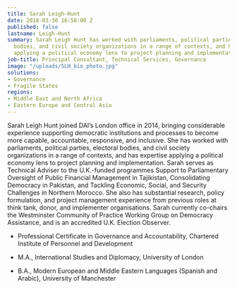 ```yaml
---
title: Sarah Leigh-Hunt
date: 2018-03-30 16:58:00 Z
published: false
lastname: Leigh-Hunt
summary: Sarah Leigh Hunt has worked with parliaments, political parties, electoral
  bodies, and civil society organizations in a range of contexts, and has expertise
  applying a political economy lens to project planning and implementation.
job-title: Principal Consultant, Technical Services, Governance
image: "/uploads/SLH_bio_photo.jpg"
solutions:
- Governance
- Fragile States
regions:
- Middle East and North Africa
- Eastern Europe and Central Asia
---
```


Sarah Leigh Hunt joined DAI’s London office in 2014, bringing considerable experience supporting democratic institutions and processes to become more capable, accountable, responsive, and inclusive. She has worked with parliaments, political parties, electoral bodies, and civil society organizations in a range of contexts, and has expertise applying a political economy lens to project planning and implementation. Sarah serves as Technical Adviser to the U.K.-funded programmes Support to Parliamentary Oversight of Public Financial Management in Tajikistan, Consolidating Democracy in Pakistan, and Tackling Economic, Social, and Security Challenges in Northern Morocco. She also has substantial research, policy formulation, and project management experience from previous roles at think tank, donor, and implementer organisations. Sarah currently co-chairs the Westminster Community of Practice Working Group on Democracy Assistance, and is an accredited U.K. Election Observer.

* Professional Certificate in Governance and Accountability, Chartered Institute of Personnel and Development

* M.A., International Studies and Diplomacy, University of London

* B.A., Modern European and Middle Eastern Languages (Spanish and Arabic), University of Manchester